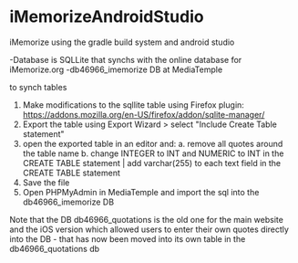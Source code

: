 # iMemorizeAndroidStudio
iMemorize using the gradle build system and android studio

-Database is SQLLite that synchs with the online database for iMemorize.org
-db46966_imemorize DB at MediaTemple

to synch tables

1. Make modifications to the sqllite table using Firefox plugin: https://addons.mozilla.org/en-US/firefox/addon/sqlite-manager/
2. Export the table using Export Wizard > select "Include Create Table statement"
3. open the exported table in an editor and: a. remove all quotes around the table name b. change INTEGER to INT and NUMERIC to INT in the CREATE TABLE statement | add varchar(255) to each text field in the CREATE TABLE statement
4. Save the file
5. Open PHPMyAdmin in MediaTemple and import the sql into the db46966_imemorize DB

Note that the DB db46966_quotations is the old one for the main website and the iOS version which allowed users to enter their own quotes directly into the DB - that has now been moved into its own table in the db46966_quotations db

